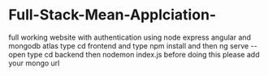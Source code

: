 # Full-Stack-Mean-Applciation-
full working website with authentication using node express angular and mongodb atlas
type cd frontend and type npm install and then ng serve --open
type cd backend then nodemon index.js
before doing this please add your mongo url 
